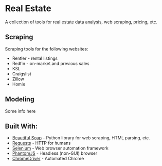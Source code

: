 # Real Estate

A collection of tools for real estate data analysis, web scraping, pricing, etc.

## Scraping

Scraping tools for the following websites:
* Rentler - rental listings
* Redfin - on-market and previous sales
* KSL
* Craigslist
* Zillow
* Homie

## Modeling

Some info here

## Built With:
* [Beautiful Soup](https://www.crummy.com/software/BeautifulSoup/) - Python library for web scraping, HTML parsing, etc.
* [Requests](http://docs.python-requests.org/en/master/) - HTTP for humans
* [Selenium](http://www.seleniumhq.org/projects/webdriver/) - Web browser automation framework
* [PhantomJS](http://phantomjs.org/) - Headless (non-GUI) browser
* [ChromeDriver](https://sites.google.com/a/chromium.org/chromedriver/) - Automated Chrome
